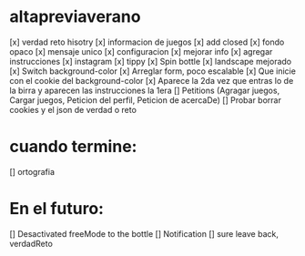 # altapreviaverano

[x] verdad reto hisotry
[x] informacion de juegos
[x] add closed
[x] fondo opaco
[x] mensaje unico
[x] configuracion
[x] mejorar info
[x] agregar instrucciones
[x] instagram
[x] tippy
[x] Spin bottle
[x] landscape mejorado
[x] Switch background-color
[x] Arreglar form, poco escalable
[x] Que inicie con el cookie del background-color
[x] Aparece la 2da vez que entras lo de la birra y aparecen las instrucciones la 1era
[] Petitions (Agragar juegos, Cargar juegos, Peticion del perfil, Peticion de acercaDe)
[] Probar borrar cookies y el json de verdad o reto

# cuando termine:
[] ortografia

# En el futuro:
[] Desactivated freeMode to the bottle
[] Notification
[] sure leave back, verdadReto